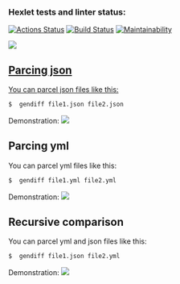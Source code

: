 ### Hexlet tests and linter status:
[![Actions Status](https://github.com/MostOfLuck/frontend-project-46/actions/workflows/hexlet-check.yml/badge.svg)](https://github.com/MostOfLuck/frontend-project-46/actions)
[![Build Status](https://github.com/MostOfLuck/frontend-project-46/actions/workflows/node.js.yml/badge.svg
)](https://github.com/MostOfLuck/frontend-project-46/actions/workflows/node.js.yml)
[![Maintainability](https://api.codeclimate.com/v1/badges/425d8c76e1328c1a3bcf/maintainability)](https://codeclimate.com/github/MostOfLuck/frontend-project-46/maintainability)

<a href="https://codeclimate.com/github/MostOfLuck/frontend-project-46/maintainability"><img src="https://api.codeclimate.com/v1/badges/5d2f223b657ef254075f/maintainability" />

   


Parcing json
--------------------------  
 You can parcel json files like this:
 ```bash
$  gendiff file1.json file2.json
```

 Demonstration: <a href="https://asciinema.org/a/611315" target="_blank"><img src="https://asciinema.org/a/602271.svg" /></a>

Parcing yml
--------------------------  
 You can parcel yml files like this:
 ```bash
$  gendiff file1.yml file2.yml
```

 Demonstration: <a href="https://asciinema.org/a/611590" target="_blank"><img src="https://asciinema.org/a/602271.svg" /></a>


Recursive comparison
--------------------------  
 You can parcel yml and json files like this:
 ```bash
$  gendiff file1.json file2.yml
```

 Demonstration: <a href="https://asciinema.org/a/611644" target="_blank"><img src="https://asciinema.org/a/602271.svg" /></a>
